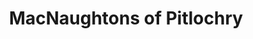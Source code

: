 ---
title: "MacNaughtons of Pitlochry"
url: /pitlochry/macnaughtons-of-pitlochry/
shop: Kleidung
---